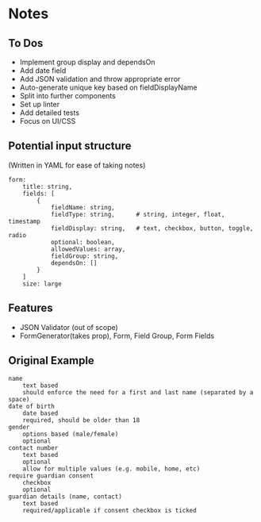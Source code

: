 # Notes

## To Dos

* Implement group display and dependsOn
* Add date field
* Add JSON validation and throw appropriate error
* Auto-generate unique key based on fieldDisplayName
* Split into further components
* Set up linter
* Add detailed tests
* Focus on UI/CSS

## Potential input structure

(Written in YAML for ease of taking notes)

```
form:
    title: string,
    fields: [
        {
            fieldName: string,
            fieldType: string,      # string, integer, float, timestamp
            fieldDisplay: string,   # text, checkbox, button, toggle, radio
            optional: boolean,
            allowedValues: array,
            fieldGroup: string,
            dependsOn: []
        }
    ]
    size: large
```

## Features

* JSON Validator (out of scope)
* FormGenerator(takes prop), Form, Field Group, Form Fields


## Original Example
```
name
    text based
    should enforce the need for a first and last name (separated by a space)
date of birth
    date based
    required, should be older than 18
gender
    options based (male/female)
    optional
contact number
    text based
    optional
    allow for multiple values (e.g. mobile, home, etc)
require guardian consent
    checkbox
    optional
guardian details (name, contact)
    text based
    required/applicable if consent checkbox is ticked
```